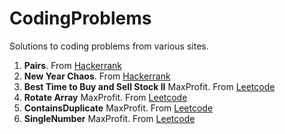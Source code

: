 # CodingProblems

Solutions to coding problems from various sites.

  1. **Pairs**. From [Hackerrank](https://www.hackerrank.com/challenges/pairs/problem)
  2. **New Year Chaos**. From [Hackerrank](https://www.hackerrank.com/challenges/new-year-chaos/problem)
  3. **Best Time to Buy and Sell Stock II** MaxProfit. From [Leetcode](https://leetcode.com/problems/best-time-to-buy-and-sell-stock-ii/)
  4. **Rotate Array** MaxProfit. From [Leetcode](https://leetcode.com/problems/rotate-array/)
  5. **ContainsDuplicate** MaxProfit. From [Leetcode](https://leetcode.com/problems/contains-duplicate/)
  6. **SingleNumber** MaxProfit. From [Leetcode](https://leetcode.com/problems/single-number/)
